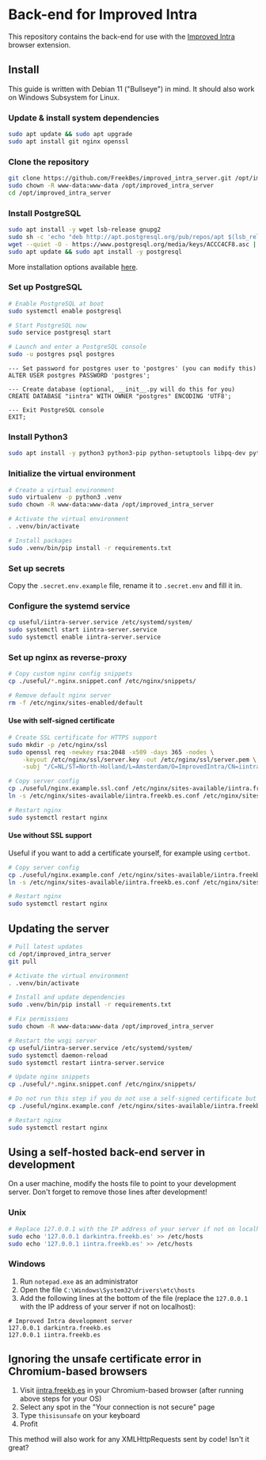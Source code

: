 # Back-end for Improved Intra
This repository contains the back-end for use with the [Improved Intra](https://github.com/FreekBes/improved_intra) browser extension.


## Install
This guide is written with Debian 11 ("Bullseye") in mind. It should also work on Windows Subsystem for Linux.

### Update & install system dependencies
```sh
sudo apt update && sudo apt upgrade
sudo apt install git nginx openssl
```

### Clone the repository
```sh
git clone https://github.com/FreekBes/improved_intra_server.git /opt/improved_intra_server
sudo chown -R www-data:www-data /opt/improved_intra_server
cd /opt/improved_intra_server
```

### Install PostgreSQL
```sh
sudo apt install -y wget lsb-release gnupg2
sudo sh -c 'echo "deb http://apt.postgresql.org/pub/repos/apt $(lsb_release -cs)-pgdg main" > /etc/apt/sources.list.d/pgdg.list'
wget --quiet -O - https://www.postgresql.org/media/keys/ACCC4CF8.asc | sudo apt-key add -
sudo apt update && sudo apt install -y postgresql
```
More installation options available [here](https://www.postgresql.org/download/).

### Set up PostgreSQL
```sh
# Enable PostgreSQL at boot
sudo systemctl enable postgresql

# Start PostgreSQL now
sudo service postgresql start

# Launch and enter a PostgreSQL console
sudo -u postgres psql postgres
```
```postgresql
--- Set password for postgres user to 'postgres' (you can modify this)
ALTER USER postgres PASSWORD 'postgres';

--- Create database (optional, __init__.py will do this for you)
CREATE DATABASE "iintra" WITH OWNER "postgres" ENCODING 'UTF8';

--- Exit PostgreSQL console
EXIT;
```

### Install Python3
```sh
sudo apt install -y python3 python3-pip python-setuptools libpq-dev python3-virtualenv virtualenv
```

### Initialize the virtual environment
```sh
# Create a virtual environment
sudo virtualenv -p python3 .venv
sudo chown -R www-data:www-data /opt/improved_intra_server

# Activate the virtual environment
. .venv/bin/activate

# Install packages
sudo .venv/bin/pip install -r requirements.txt
```

### Set up secrets
Copy the `.secret.env.example` file, rename it to `.secret.env` and fill it in.

### Configure the systemd service
```sh
cp useful/iintra-server.service /etc/systemd/system/
sudo systemctl start iintra-server.service
sudo systemctl enable iintra-server.service
```

### Set up nginx as reverse-proxy
```sh
# Copy custom nginx config snippets
cp ./useful/*.nginx.snippet.conf /etc/nginx/snippets/

# Remove default nginx server
rm -f /etc/nginx/sites-enabled/default
```

#### Use with self-signed certificate
```sh
# Create SSL certificate for HTTPS support
sudo mkdir -p /etc/nginx/ssl
sudo openssl req -newkey rsa:2048 -x509 -days 365 -nodes \
	-keyout /etc/nginx/ssl/server.key -out /etc/nginx/ssl/server.pem \
	-subj "/C=NL/ST=North-Holland/L=Amsterdam/O=ImprovedIntra/CN=iintra.freekb.es/"

# Copy server config
cp ./useful/nginx.example.ssl.conf /etc/nginx/sites-available/iintra.freekb.es.conf
ln -s /etc/nginx/sites-available/iintra.freekb.es.conf /etc/nginx/sites-enabled/

# Restart nginx
sudo systemctl restart nginx
```

#### Use without SSL support
Useful if you want to add a certificate yourself, for example using `certbot`.
```sh
# Copy server config
cp ./useful/nginx.example.conf /etc/nginx/sites-available/iintra.freekb.es.conf
ln -s /etc/nginx/sites-available/iintra.freekb.es.conf /etc/nginx/sites-enabled/

# Restart nginx
sudo systemctl restart nginx
```


## Updating the server
```sh
# Pull latest updates
cd /opt/improved_intra_server
git pull

# Activate the virtual environment
. .venv/bin/activate

# Install and update dependencies
sudo .venv/bin/pip install -r requirements.txt

# Fix permissions
sudo chown -R www-data:www-data /opt/improved_intra_server

# Restart the wsgi server
cp useful/iintra-server.service /etc/systemd/system/
sudo systemctl daemon-reload
sudo systemctl restart iintra-server.service

# Update nginx snippets
cp ./useful/*.nginx.snippet.conf /etc/nginx/snippets/

# Do not run this step if you do not use a self-signed certificate but do use SSL/HTTPS
cp ./useful/nginx.example.conf /etc/nginx/sites-available/iintra.freekb.es.conf

# Restart nginx
sudo systemctl restart nginx
```


## Using a self-hosted back-end server in development
On a user machine, modify the hosts file to point to your development server. Don't forget to remove those lines after development!

### Unix
```sh
# Replace 127.0.0.1 with the IP address of your server if not on localhost
sudo echo '127.0.0.1 darkintra.freekb.es' >> /etc/hosts
sudo echo '127.0.0.1 iintra.freekb.es' >> /etc/hosts
```

### Windows
1. Run `notepad.exe` as an administrator
2. Open the file `C:\Windows\System32\drivers\etc\hosts`
3. Add the following lines at the bottom of the file (replace the `127.0.0.1` with the IP address of your server if not on localhost):
```
# Improved Intra development server
127.0.0.1 darkintra.freekb.es
127.0.0.1 iintra.freekb.es
```

## Ignoring the unsafe certificate error in Chromium-based browsers
1. Visit [iintra.freekb.es](https://iintra.freekb.es/) in your Chromium-based browser (after running above steps for your OS)
2. Select any spot in the "Your connection is not secure" page
3. Type `thisisunsafe` on your keyboard
4. Profit

This method will also work for any XMLHttpRequests sent by code! Isn't it great?

